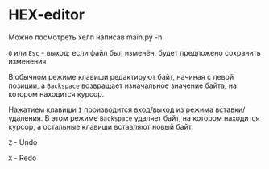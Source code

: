 # HEX-editor

Можно посмотреть хелп написав main.py -h

`Q` или `Esc` - выход; если файл был изменён, будет предложено 
сохранить изменения

В обычном режиме клавиши редактируют байт, начиная с левой позиции, 
а `Backspace` возвращает изначальное значение байта, на котором 
находится курсор.

Нажатием клавиши `I` производится вход/выход  из режима 
вставки/удаления. В этом режиме `Backspace` удаляет байт, 
на котором находится курсор, а остальные клавиши вставляют 
новый байт.

`Z` - Undo

`X` - Redo   
